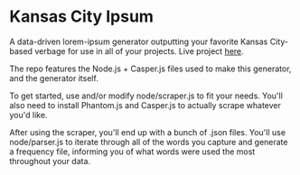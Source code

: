 # Kansas City Ipsum

A data-driven lorem-ipsum generator outputting your favorite Kansas City-based verbage for use in all of your projects. Live project [here](http://kc-ipsum.coreylight.com).

The repo features the Node.js + Casper.js files used to make this generator, and the generator itself.

To get started, use and/or modify node/scraper.js to fit your needs. You'll also need to install Phantom.js and Casper.js to actually scrape whatever you'd like.

After using the scraper, you'll end up with a bunch of .json files. You'll use node/parser.js to iterate through all of the words you capture and generate a frequency file, informing you of what words were used the most throughout your data.
